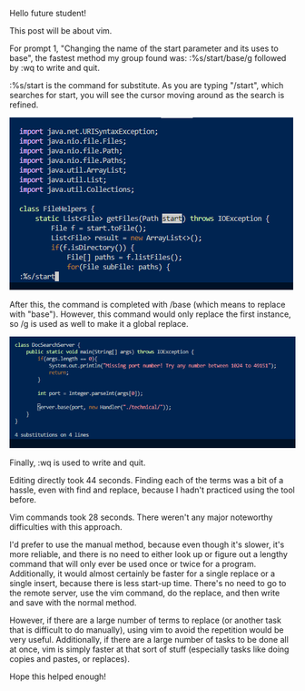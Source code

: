 Hello future student!

This post will be about vim.




For prompt 1, "Changing the name of the start parameter and its uses to base", the fastest method my group found was:
:%s/start/base/g <Enter>
followed by
:wq <Enter>
to write and quit.

:%s/start
is the command for substitute. As you are typing "/start", which searches for start, you will see the cursor moving around as the search is refined.

![:%s/start](./vim%201.png)


After this, the command is completed with /base (which means to replace with "base"). However, this command would only replace the first instance, so /g is used as well to make it a global replace.

![Replaced](./vim%202.png)

Finally, :wq is used to write and quit.




Editing directly took 44 seconds. Finding each of the terms was a bit of a hassle, even with find and replace, because I hadn't practiced using the tool before.


Vim commands took 28 seconds. There weren't any major noteworthy difficulties with this approach.





I'd prefer to use the manual method, because even though it's slower, it's more reliable, and there is no need to either look up or figure out a lengthy command that will only ever be used once or twice for a program. Additionally, it would almost certainly be faster for a single replace or a single insert, because there is less start-up time. There's no need to go to the remote server, use the vim command, do the replace, and then write and save with the normal method.

However, if there are a large number of terms to replace (or another task that is difficult to do manually), using vim to avoid the repetition would be very useful. Additionally, if there are a large number of tasks to be done all at once, vim is simply faster at that sort of stuff (especially tasks like doing copies and pastes, or replaces).







Hope this helped enough!



